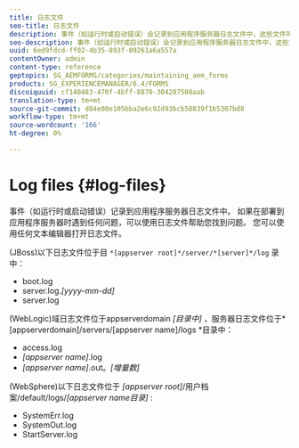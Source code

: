 ```yaml
---
title: 日志文件
seo-title: 日志文件
description: 事件（如运行时或启动错误）会记录到应用程序服务器日志文件中，这些文件可以使用任何文本编辑器打开。
seo-description: 事件（如运行时或启动错误）会记录到应用程序服务器日志文件中，这些文件可以使用任何文本编辑器打开。
uuid: 6ed9fdcd-ff02-4b35-893f-09261a6a557a
contentOwner: admin
content-type: reference
geptopics: SG_AEMFORMS/categories/maintaining_aem_forms
products: SG_EXPERIENCEMANAGER/6.4/FORMS
discoiquuid: cf140483-470f-4bff-8870-304207508aab
translation-type: tm+mt
source-git-commit: d04e08e105bba2e6c92d93bcb58839f1b5307bd8
workflow-type: tm+mt
source-wordcount: '166'
ht-degree: 0%

---
```



# Log files {#log-files}

事件（如运行时或启动错误）记录到应用程序服务器日志文件中。 如果在部署到应用程序服务器时遇到任何问题，可以使用日志文件帮助您找到问题。 您可以使用任何文本编辑器打开日志文件。

(JBoss)以下日志文件位于目 `*[appserver root]*/server/*[server]*/log` 录中：

* boot.log
* server.log.*[yyyy-mm-dd]*
* server.log

(WebLogic)域日志文件位于appserverdomain *[目录中]* ，服务器日志文件位于*[appserverdomain]/servers/[appserver name]/logs *目录中：

* access.log
* *[appserver name]*.log
* *[appserver name]*.out。*[增量数]*

(WebSphere)以下日志文件位于 *[appserver root]*/用户档案/default/logs/*[appserver name目录]* :

* SystemErr.log
* SystemOut.log
* StartServer.log

